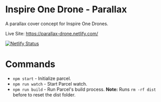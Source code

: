 # Inspire One Drone - Parallax
A parallax cover concept for Inspire One Drones.

Live Site: https://parallax-drone.netlify.com/

[![Netlify Status](https://api.netlify.com/api/v1/badges/c98823a3-b0b3-4e93-b19e-ae6c265c86fe/deploy-status)](https://app.netlify.com/sites/parallax-drone/deploys)

# Commands
* ```npm start``` - Initialize parcel.
* ```npm run watch``` - Start Parcel watch.
* ```npm run build``` - Run Parcel's build process. **Note:** Runs ```rm -rf dist``` before to reset the dist folder.
